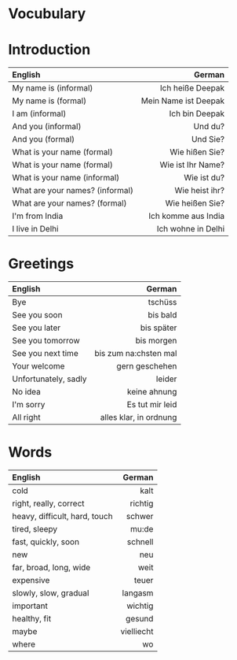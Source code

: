 # Vocubulary

# Introduction

   English | German
   :------ | ------:
   My name is (informal) | Ich heiße Deepak
   My name is (formal) | Mein Name ist Deepak
   I am (informal) | Ich bin Deepak
   And you (informal) | Und du?
   And you (formal) | Und Sie?
   What is your name (formal) | Wie hißen Sie?
   What is your name (formal) | Wie ist Ihr Name?
   What is your name (informal) | Wie ist du?
   What are your names? (informal) | Wie heist ihr?
   What are your names? (formal) | Wie heißen Sie?
   I'm from India | Ich komme aus India
   I live in Delhi | Ich wohne in Delhi


# Greetings

   English | German
   :-------|---------:
   Bye | tschüss
   See you soon | bis bald
   See you later | bis später
   See you tomorrow | bis morgen
   See you next time | bis zum na:chsten mal
   Your welcome | gern geschehen
   Unfortunately, sadly | leider
   No idea | keine ahnung
   I'm sorry | Es tut mir leid
   All right | alles klar, in ordnung


# Words

   English | German
   :------ | ------:
   cold | kalt
   right, really, correct | richtig
   heavy, difficult, hard, touch | schwer
   tired, sleepy | mu:de
   fast, quickly, soon | schnell
   new | neu
   far, broad, long, wide | weit
   expensive | teuer
   slowly, slow, gradual | langasm
   important | wichtig
   healthy, fit | gesund
   maybe | vielliecht
   where | wo